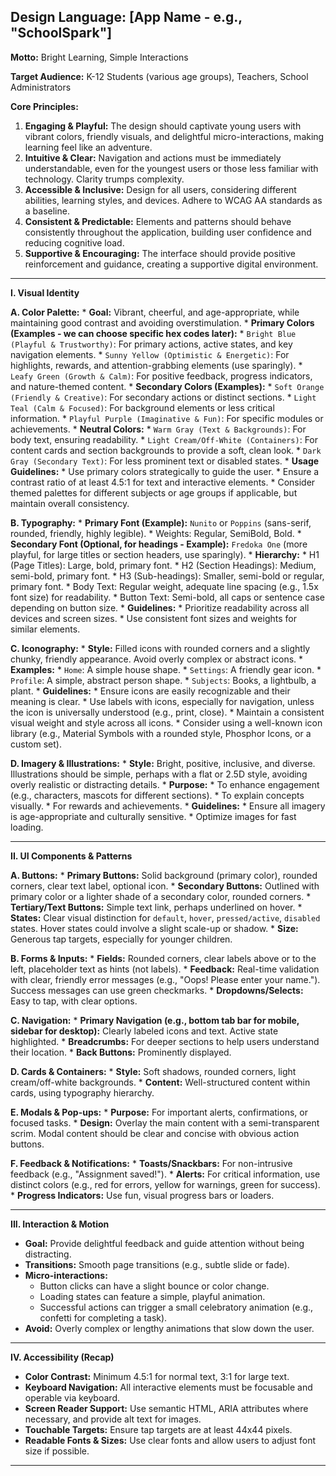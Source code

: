 ## Design Language: [App Name - e.g., "SchoolSpark"]

**Motto:** Bright Learning, Simple Interactions

**Target Audience:** K-12 Students (various age groups), Teachers, School Administrators

**Core Principles:**

1.  **Engaging & Playful:** The design should captivate young users with vibrant colors, friendly visuals, and delightful micro-interactions, making learning feel like an adventure.
2.  **Intuitive & Clear:** Navigation and actions must be immediately understandable, even for the youngest users or those less familiar with technology. Clarity trumps complexity.
3.  **Accessible & Inclusive:** Design for all users, considering different abilities, learning styles, and devices. Adhere to WCAG AA standards as a baseline.
4.  **Consistent & Predictable:** Elements and patterns should behave consistently throughout the application, building user confidence and reducing cognitive load.
5.  **Supportive & Encouraging:** The interface should provide positive reinforcement and guidance, creating a supportive digital environment.

---

**I. Visual Identity**

   **A. Color Palette:**
      *   **Goal:** Vibrant, cheerful, and age-appropriate, while maintaining good contrast and avoiding overstimulation.
      *   **Primary Colors (Examples - we can choose specific hex codes later):**
          *   `Bright Blue (Playful & Trustworthy)`: For primary actions, active states, and key navigation elements.
          *   `Sunny Yellow (Optimistic & Energetic)`: For highlights, rewards, and attention-grabbing elements (use sparingly).
          *   `Leafy Green (Growth & Calm)`: For positive feedback, progress indicators, and nature-themed content.
      *   **Secondary Colors (Examples):**
          *   `Soft Orange (Friendly & Creative)`: For secondary actions or distinct sections.
          *   `Light Teal (Calm & Focused)`: For background elements or less critical information.
          *   `Playful Purple (Imaginative & Fun)`: For specific modules or achievements.
      *   **Neutral Colors:**
          *   `Warm Gray (Text & Backgrounds)`: For body text, ensuring readability.
          *   `Light Cream/Off-White (Containers)`: For content cards and section backgrounds to provide a soft, clean look.
          *   `Dark Gray (Secondary Text)`: For less prominent text or disabled states.
      *   **Usage Guidelines:**
          *   Use primary colors strategically to guide the user.
          *   Ensure a contrast ratio of at least 4.5:1 for text and interactive elements.
          *   Consider themed palettes for different subjects or age groups if applicable, but maintain overall consistency.

   **B. Typography:**
      *   **Primary Font (Example):** `Nunito` or `Poppins` (sans-serif, rounded, friendly, highly legible).
          *   Weights: Regular, SemiBold, Bold.
      *   **Secondary Font (Optional, for headings - Example):** `Fredoka One` (more playful, for large titles or section headers, use sparingly).
      *   **Hierarchy:**
          *   H1 (Page Titles): Large, bold, primary font.
          *   H2 (Section Headings): Medium, semi-bold, primary font.
          *   H3 (Sub-headings): Smaller, semi-bold or regular, primary font.
          *   Body Text: Regular weight, adequate line spacing (e.g., 1.5x font size) for readability.
          *   Button Text: Semi-bold, all caps or sentence case depending on button size.
      *   **Guidelines:**
          *   Prioritize readability across all devices and screen sizes.
          *   Use consistent font sizes and weights for similar elements.

   **C. Iconography:**
      *   **Style:** Filled icons with rounded corners and a slightly chunky, friendly appearance. Avoid overly complex or abstract icons.
      *   **Examples:**
          *   `Home`: A simple house shape.
          *   `Settings`: A friendly gear icon.
          *   `Profile`: A simple, abstract person shape.
          *   `Subjects`: Books, a lightbulb, a plant.
      *   **Guidelines:**
          *   Ensure icons are easily recognizable and their meaning is clear.
          *   Use labels with icons, especially for navigation, unless the icon is universally understood (e.g., print, close).
          *   Maintain a consistent visual weight and style across all icons.
          *   Consider using a well-known icon library (e.g., Material Symbols with a rounded style, Phosphor Icons, or a custom set).

   **D. Imagery & Illustrations:**
      *   **Style:** Bright, positive, inclusive, and diverse. Illustrations should be simple, perhaps with a flat or 2.5D style, avoiding overly realistic or distracting details.
      *   **Purpose:**
          *   To enhance engagement (e.g., characters, mascots for different sections).
          *   To explain concepts visually.
          *   For rewards and achievements.
      *   **Guidelines:**
          *   Ensure all imagery is age-appropriate and culturally sensitive.
          *   Optimize images for fast loading.

---

**II. UI Components & Patterns**

   **A. Buttons:**
      *   **Primary Buttons:** Solid background (primary color), rounded corners, clear text label, optional icon.
      *   **Secondary Buttons:** Outlined with primary color or a lighter shade of a secondary color, rounded corners.
      *   **Tertiary/Text Buttons:** Simple text link, perhaps underlined on hover.
      *   **States:** Clear visual distinction for `default`, `hover`, `pressed/active`, `disabled` states. Hover states could involve a slight scale-up or shadow.
      *   **Size:** Generous tap targets, especially for younger children.

   **B. Forms & Inputs:**
      *   **Fields:** Rounded corners, clear labels above or to the left, placeholder text as hints (not labels).
      *   **Feedback:** Real-time validation with clear, friendly error messages (e.g., "Oops! Please enter your name."). Success messages can use green checkmarks.
      *   **Dropdowns/Selects:** Easy to tap, with clear options.

   **C. Navigation:**
      *   **Primary Navigation (e.g., bottom tab bar for mobile, sidebar for desktop):** Clearly labeled icons and text. Active state highlighted.
      *   **Breadcrumbs:** For deeper sections to help users understand their location.
      *   **Back Buttons:** Prominently displayed.

   **D. Cards & Containers:**
      *   **Style:** Soft shadows, rounded corners, light cream/off-white backgrounds.
      *   **Content:** Well-structured content within cards, using typography hierarchy.

   **E. Modals & Pop-ups:**
      *   **Purpose:** For important alerts, confirmations, or focused tasks.
      *   **Design:** Overlay the main content with a semi-transparent scrim. Modal content should be clear and concise with obvious action buttons.

   **F. Feedback & Notifications:**
      *   **Toasts/Snackbars:** For non-intrusive feedback (e.g., "Assignment saved!").
      *   **Alerts:** For critical information, use distinct colors (e.g., red for errors, yellow for warnings, green for success).
      *   **Progress Indicators:** Use fun, visual progress bars or loaders.

---

**III. Interaction & Motion**

   *   **Goal:** Provide delightful feedback and guide attention without being distracting.
   *   **Transitions:** Smooth page transitions (e.g., subtle slide or fade).
   *   **Micro-interactions:**
       *   Button clicks can have a slight bounce or color change.
       *   Loading states can feature a simple, playful animation.
       *   Successful actions can trigger a small celebratory animation (e.g., confetti for completing a task).
   *   **Avoid:** Overly complex or lengthy animations that slow down the user.

---

**IV. Accessibility (Recap)**

   *   **Color Contrast:** Minimum 4.5:1 for normal text, 3:1 for large text.
   *   **Keyboard Navigation:** All interactive elements must be focusable and operable via keyboard.
   *   **Screen Reader Support:** Use semantic HTML, ARIA attributes where necessary, and provide alt text for images.
   *   **Touchable Targets:** Ensure tap targets are at least 44x44 pixels.
   *   **Readable Fonts & Sizes:** Use clear fonts and allow users to adjust font size if possible.

--- 